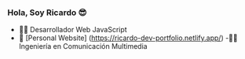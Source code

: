 ### Hola, Soy Ricardo 😎

- 🧑‍💻 Desarrollador Web JavaScript
- 🔗 [Personal Website] (https://ricardo-dev-portfolio.netlify.app/)
-🧑‍🎓 Ingeniería en Comunicación Multimedia

